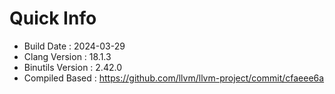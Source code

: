 # Quick Info
* Build Date : 2024-03-29
* Clang Version : 18.1.3
* Binutils Version : 2.42.0
* Compiled Based : https://github.com/llvm/llvm-project/commit/cfaeee6a
